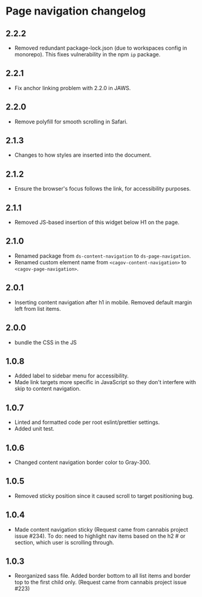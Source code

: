 # Page navigation changelog

## 2.2.2

- Removed redundant package-lock.json (due to workspaces config in monorepo). This fixes vulnerability in the npm `ip` package.

## 2.2.1

- Fix anchor linking problem with 2.2.0 in JAWS.

## 2.2.0

- Remove polyfill for smooth scrolling in Safari.

## 2.1.3

- Changes to how styles are inserted into the document.

## 2.1.2

- Ensure the browser's focus follows the link, for accessibility purposes.

## 2.1.1

- Removed JS-based insertion of this widget below H1 on the page.

## 2.1.0

- Renamed package from `ds-content-navigation` to `ds-page-navigation`.
- Renamed custom element name from `<cagov-content-navigation>` to `<cagov-page-navigation>`.

## 2.0.1

- Inserting content navigation after h1 in mobile. Removed default margin left from list items.

## 2.0.0

- bundle the CSS in the JS

## 1.0.8

- Added label to sidebar menu for accessibility.
- Made link targets more specific in JavaScript so they don't interfere with skip to content navigation.

## 1.0.7

- Linted and formatted code per root eslint/prettier settings.
- Added unit test.

## 1.0.6

- Changed content navigation border color to Gray-300.

## 1.0.5

- Removed sticky position since it caused scroll to target positioning bug.

## 1.0.4

- Made content navigation sticky (Request came from cannabis project issue #234). To do: need to highlight nav items based on the h2 # or section, which user is scrolling through.

## 1.0.3

- Reorganized sass file. Added border bottom to all list items and border top to the first child only. (Request came from cannabis project issue #223)
